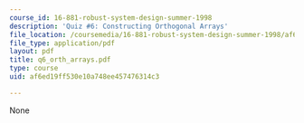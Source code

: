 ```yaml
---
course_id: 16-881-robust-system-design-summer-1998
description: 'Quiz #6: Constructing Orthogonal Arrays'
file_location: /coursemedia/16-881-robust-system-design-summer-1998/af6ed19ff530e10a748ee457476314c3_q6_orth_arrays.pdf
file_type: application/pdf
layout: pdf
title: q6_orth_arrays.pdf
type: course
uid: af6ed19ff530e10a748ee457476314c3

---
```

None